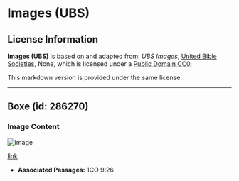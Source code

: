 # Images (UBS)

## License Information

**Images (UBS)** is based on and adapted from: _UBS Images_, [United Bible Societies](https://unitedbiblesocieties.org/), None, which is licensed under a [Public Domain CC0](https://creativecommons.org/public-domain/cc0/).

This markdown version is provided under the same license.



--------------------------------

## Boxe (id: 286270)

### Image Content

![Image](https://cdn.aquifer.bible/aquifer-content/resources/Media/WEB-0085_boxing.jpg)

[link](https://cdn.aquifer.bible/aquifer-content/resources/Media/WEB-0085_boxing.jpg)

* **Associated Passages:** 1CO 9:26

